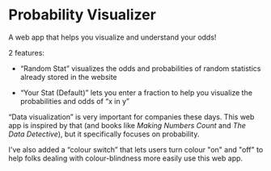 # Probability Visualizer

A web app that helps you visualize and understand your odds!

2 features:

- “Random Stat” visualizes the odds and probabilities of random statistics already stored in the website

- “Your Stat (Default)” lets you enter a fraction to help you visualize the probabilities and odds of “x in y”

“Data visualization” is very important for companies these days. This web app is inspired by that (and books like *Making Numbers Count* and *The Data Detective*), but it specifically focuses on probability.

I've also added a “colour switch” that lets users turn colour "on" and "off" to help folks dealing with colour-blindness more easily use this web app.